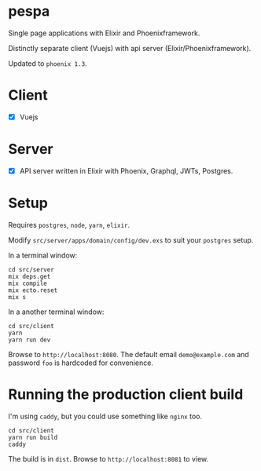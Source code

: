 # pespa
Single page applications with Elixir and Phoenixframework.

Distinctly separate client (Vuejs) with api server (Elixir/Phoenixframework).

Updated to `phoenix 1.3`.

# Client


- [x] Vuejs

# Server
- [x] API server written in Elixir with Phoenix, Graphql, JWTs, Postgres.

# Setup

Requires `postgres`, `node`, `yarn`, `elixir`.

Modify `src/server/apps/domain/config/dev.exs` to suit your `postgres` setup.

In a terminal window:
```
cd src/server
mix deps.get
mix compile
mix ecto.reset
mix s
```

In a another terminal window:
```
cd src/client
yarn
yarn run dev
```

Browse to `http://localhost:8080`. The default email `demo@example.com` and password `foo` is hardcoded for convenience.

# Running the production client build

I'm using `caddy`, but you could use something like `nginx` too.

```
cd src/client
yarn run build
caddy
```

The build is in `dist`. Browse to `http://localhost:8081` to view.
